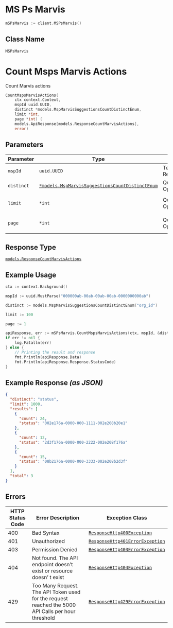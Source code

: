 # MS Ps Marvis

```go
mSPsMarvis := client.MSPsMarvis()
```

## Class Name

`MSPsMarvis`


# Count Msps Marvis Actions

Count Marvis actions

```go
CountMspsMarvisActions(
    ctx context.Context,
    mspId uuid.UUID,
    distinct *models.MspMarvisSuggestionsCountDistinctEnum,
    limit *int,
    page *int) (
    models.ApiResponse[models.ResponseCountMarvisActions],
    error)
```

## Parameters

| Parameter | Type | Tags | Description |
|  --- | --- | --- | --- |
| `mspId` | `uuid.UUID` | Template, Required | - |
| `distinct` | [`*models.MspMarvisSuggestionsCountDistinctEnum`](../../doc/models/msp-marvis-suggestions-count-distinct-enum.md) | Query, Optional | **Default**: `"org_id"` |
| `limit` | `*int` | Query, Optional | **Default**: `100`<br>**Constraints**: `>= 0` |
| `page` | `*int` | Query, Optional | **Default**: `1`<br>**Constraints**: `>= 1` |

## Response Type

[`models.ResponseCountMarvisActions`](../../doc/models/response-count-marvis-actions.md)

## Example Usage

```go
ctx := context.Background()

mspId := uuid.MustParse("000000ab-00ab-00ab-00ab-0000000000ab")

distinct := models.MspMarvisSuggestionsCountDistinctEnum("org_id")

limit := 100

page := 1

apiResponse, err := mSPsMarvis.CountMspsMarvisActions(ctx, mspId, &distinct, &limit, &page)
if err != nil {
    log.Fatalln(err)
} else {
    // Printing the result and response
    fmt.Println(apiResponse.Data)
    fmt.Println(apiResponse.Response.StatusCode)
}
```

## Example Response *(as JSON)*

```json
{
  "distinct": "status",
  "limit": 1000,
  "results": [
    {
      "count": 24,
      "status": "002e176a-0000-000-1111-002e208b20e1"
    },
    {
      "count": 12,
      "status": "2d3f176a-0000-000-2222-002e208f176a"
    },
    {
      "count": 15,
      "status": "08b2176a-0000-000-3333-002e208b2d3f"
    }
  ],
  "total": 3
}
```

## Errors

| HTTP Status Code | Error Description | Exception Class |
|  --- | --- | --- |
| 400 | Bad Syntax | [`ResponseHttp400Exception`](../../doc/models/response-http-400-exception.md) |
| 401 | Unauthorized | [`ResponseHttp401ErrorException`](../../doc/models/response-http-401-error-exception.md) |
| 403 | Permission Denied | [`ResponseHttp403ErrorException`](../../doc/models/response-http-403-error-exception.md) |
| 404 | Not found. The API endpoint doesn’t exist or resource doesn’ t exist | [`ResponseHttp404Exception`](../../doc/models/response-http-404-exception.md) |
| 429 | Too Many Request. The API Token used for the request reached the 5000 API Calls per hour threshold | [`ResponseHttp429ErrorException`](../../doc/models/response-http-429-error-exception.md) |

